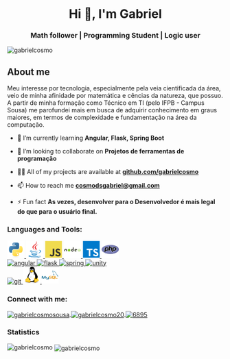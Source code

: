 <h1 align="center">Hi 👋, I'm Gabriel</h1>
<h3 align="center">Math follower | Programming Student | Logic user</h3>

<p align="left"> <img src="https://komarev.com/ghpvc/?username=gabrielcosmo&label=Profile%20views&color=0e75b6&style=flat" alt="gabrielcosmo" /> </p>

<h2>About me</h2>
<p>
Meu interesse por tecnologia, especialmente pela veia cientificada da área, veio de minha afinidade por matemática e cências da natureza, que  possuo. A partir de minha formação como Técnico em TI (pelo IFPB - Campus Sousa) me parofundei mais em busca de adquirir conhecimento em graus maiores, em termos de complexidade e fundamentação na área da computação.
</p>

- 🌱 I’m currently learning **Angular, Flask, Spring Boot**

- 👯 I’m looking to collaborate on **Projetos de ferramentas de programação**

- 👨‍💻 All of my projects are available at **[github.com/gabrielcosmo](github.com/gabrielcosmo)**

- 📫 How to reach me **cosmodsgabriel@gmail.com**

- ⚡ Fun fact **As vezes, desenvolver para o Desenvolvedor é mais legal do que para o usuário final.**

<h3 align="left">Languages and Tools:</h3>
<p align="left"> 
        <a href="https://www.python.org" target="_blank" rel="noreferrer"> 
            <img src="https://raw.githubusercontent.com/devicons/devicon/master/icons/python/python-original.svg" alt="python" width="40" height="40"/> 
        </a>
        <a href="https://www.java.com" target="_blank" rel="noreferrer"> 
            <img src="https://raw.githubusercontent.com/devicons/devicon/master/icons/java/java-original.svg" alt="java" width="40" height="40"/> 
        </a>
        <a href="https://developer.mozilla.org/en-US/docs/Web/JavaScript" target="_blank" rel="noreferrer">     
            <img src="https://raw.githubusercontent.com/devicons/devicon/master/icons/javascript/javascript-original.svg" alt="javascript" width="40" height="40"/> 
        </a> 
        <a href="https://nodejs.org" target="_blank" rel="noreferrer"> 
            <img src="https://raw.githubusercontent.com/devicons/devicon/master/icons/nodejs/nodejs-original-wordmark.svg" alt="nodejs" width="40" height="40"/>
        </a>
        <a href="https://www.typescriptlang.org/" target="_blank" rel="noreferrer"> 
            <img src="https://raw.githubusercontent.com/devicons/devicon/master/icons/typescript/typescript-original.svg" alt="typescript" width="40" height="40"/> 
        </a>
        <a href="https://www.php.net" target="_blank" rel="noreferrer"> 
            <img src="https://raw.githubusercontent.com/devicons/devicon/master/icons/php/php-original.svg" alt="php" width="40" height="40"/> 
        </a>
        <br>
        <a href="https://angular.io" target="_blank" rel="noreferrer"> 
            <img src="https://angular.io/assets/images/logos/angular/angular.svg" alt="angular" width="40" height="40"/> </a> 
        <a href="https://flask.palletsprojects.com/" target="_blank" rel="noreferrer"> 
            <img src="https://www.vectorlogo.zone/logos/pocoo_flask/pocoo_flask-icon.svg" alt="flask" width="40" height="40"/> 
        </a> 
        <a href="https://spring.io/" target="_blank" rel="noreferrer"> 
            <img src="https://www.vectorlogo.zone/logos/springio/springio-icon.svg" alt="spring" width="40" height="40"/> 
        </a>
        <a href="https://unity.com/" target="_blank" rel="noreferrer"> 
            <img src="https://www.vectorlogo.zone/logos/unity3d/unity3d-icon.svg" alt="unity" width="40" height="40"/> 
        </a> 
        <br>
        <a href="https://git-scm.com/" target="_blank" rel="noreferrer"> 
            <img src="https://www.vectorlogo.zone/logos/git-scm/git-scm-icon.svg" alt="git" width="40" height="40"/> 
        </a> 
        <a href="https://www.linux.org/" target="_blank" rel="noreferrer"> 
            <img src="https://raw.githubusercontent.com/devicons/devicon/master/icons/linux/linux-original.svg" alt="linux" width="40" height="40"/> 
        </a> 
        <a href="https://www.mysql.com/" target="_blank" rel="noreferrer"> 
            <img src="https://raw.githubusercontent.com/devicons/devicon/master/icons/mysql/mysql-original-wordmark.svg" alt="mysql" width="40" height="40"/> 
        </a>
    </p>
    
<h3 align="left">Connect with me:</h3>
<p align="left">
    <a href="https://linkedin.com/in/gabrielcosmosousa" target="blank">
        <img align="center" src="https://raw.githubusercontent.com/rahuldkjain/github-profile-readme-generator/master/src/images/icons/Social/linked-in-alt.svg" alt="gabrielcosmosousa" height="30" width="40" />
    </a>
    <a href="https://instagram.com/gabrielcosmo20" target="blank">
        <img align="center" src="https://raw.githubusercontent.com/rahuldkjain/github-profile-readme-generator/master/src/images/icons/Social/instagram.svg" alt="gabrielcosmo20" height="30" width="40" />
    </a>
    <a href="https://discord.com/users/6895" target="blank"><img align="center" src="https://raw.githubusercontent.com/rahuldkjain/github-profile-readme-generator/master/src/images/icons/Social/discord.svg" alt="6895" height="30" width="40" />
    </a>
</p>

<h3 align="left">Statistics</h3>
<p><img align="left" src="https://github-readme-stats.vercel.app/api/top-langs?username=gabrielcosmo&show_icons=true&locale=en&layout=compact" alt="gabrielcosmo" /></p>

<p>&nbsp;<img align="center" src="https://github-readme-stats.vercel.app/api?username=gabrielcosmo&show_icons=true&locale=en" alt="gabrielcosmo" /></p>
